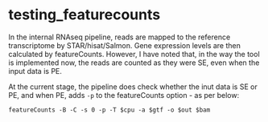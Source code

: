 # testing_featurecounts

In the internal RNAseq pipeline, reads are mapped to the reference transcriptome by STAR/hisat/Salmon. Gene expression levels are then calculated by featureCounts. However, I have noted that, in the way the tool is implemented now, the reads are counted as they were SE, even when the input data is PE.

At the current stage, the pipeline does check whether the inut data is SE or PE, and when PE, adds ```-p``` to the featureCounts option - as per below:
```
featureCounts -B -C -s 0 -p -T $cpu -a $gtf -o $out $bam
```
